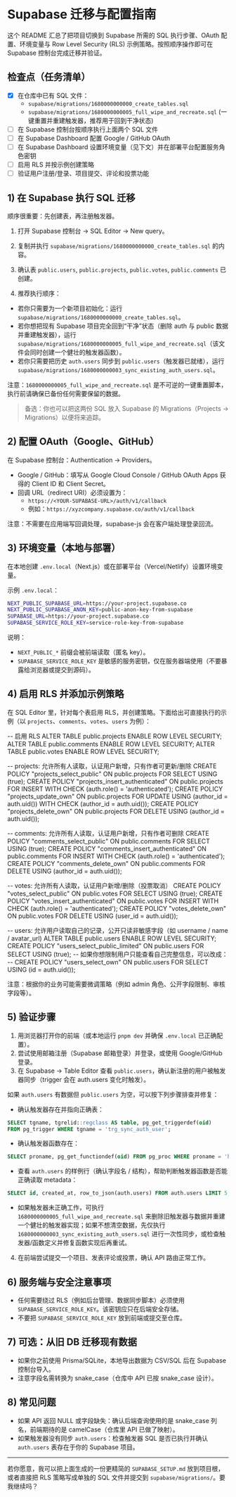 # Supabase 迁移与配置指南

这个 README 汇总了把项目切换到 Supabase 所需的 SQL 执行步骤、OAuth 配置、环境变量与 Row Level Security (RLS) 示例策略。按照顺序操作即可在 Supabase 控制台完成迁移并验证。

## 检查点（任务清单）
- [x] 在仓库中已有 SQL 文件：
  - `supabase/migrations/1680000000000_create_tables.sql`
  - `supabase/migrations/1680000000005_full_wipe_and_recreate.sql` (一键重置并重建触发器，推荐用于回到干净状态)
- [ ] 在 Supabase 控制台按顺序执行上面两个 SQL 文件
- [ ] 在 Supabase Dashboard 配置 Google / GitHub OAuth
- [ ] 在 Supabase Dashboard 设置环境变量（见下文）并在部署平台配置服务角色密钥
- [ ] 启用 RLS 并按示例创建策略
- [ ] 验证用户注册/登录、项目提交、评论和投票功能

## 1) 在 Supabase 执行 SQL 迁移
顺序很重要：先创建表，再注册触发器。

1. 打开 Supabase 控制台 → SQL Editor → New query。
2. 复制并执行 `supabase/migrations/1680000000000_create_tables.sql` 的内容。
3. 确认表 `public.users`, `public.projects`, `public.votes`, `public.comments` 已创建。

4. 推荐执行顺序：

- 若你只需要为一个新项目初始化：运行 `supabase/migrations/1680000000000_create_tables.sql`。
- 若你想把现有 Supabase 项目完全回到“干净”状态（删除 auth 与 public 数据并重建触发器），运行 `supabase/migrations/1680000000005_full_wipe_and_recreate.sql`（该文件会同时创建一个健壮的触发器函数）。
- 若你只需要把历史 `auth.users` 同步到 `public.users`（触发器已就绪），运行 `supabase/migrations/1680000000003_sync_existing_auth_users.sql`。

注意：`1680000000005_full_wipe_and_recreate.sql` 是不可逆的一键重置脚本，执行前请确保已备份任何需要保留的数据。

> 备选：你也可以把这两份 SQL 放入 Supabase 的 Migrations（Projects → Migrations）以便将来追踪。

## 2) 配置 OAuth（Google、GitHub）
在 Supabase 控制台：Authentication → Providers。

- Google / GitHub：填写从 Google Cloud Console / GitHub OAuth Apps 获得的 Client ID 和 Client Secret。
- 回调 URL（redirect URI）必须设置为：
  - `https://<YOUR-SUPABASE-URL>/auth/v1/callback`
  - 例如：`https://xyzcompany.supabase.co/auth/v1/callback`

注意：不需要在应用端写回调处理，supabase-js 会在客户端处理登录回流。

## 3) 环境变量（本地与部署）
在本地创建 `.env.local`（Next.js）或在部署平台（Vercel/Netlify）设置环境变量。

示例 `.env.local`：

```bash
NEXT_PUBLIC_SUPABASE_URL=https://your-project.supabase.co
NEXT_PUBLIC_SUPABASE_ANON_KEY=public-anon-key-from-supabase
SUPABASE_URL=https://your-project.supabase.co
SUPABASE_SERVICE_ROLE_KEY=service-role-key-from-supabase
```

说明：
- `NEXT_PUBLIC_*` 前缀会被前端读取（匿名 key）。
- `SUPABASE_SERVICE_ROLE_KEY` 是敏感的服务密钥，仅在服务器端使用（不要暴露给浏览器或提交到源码）。

## 4) 启用 RLS 并添加示例策略
在 SQL Editor 里，针对每个表启用 RLS，并创建策略。下面给出可直接执行的示例（以 `projects`、`comments`、`votes`、`users` 为例）：

-- 启用 RLS
ALTER TABLE public.projects ENABLE ROW LEVEL SECURITY;
ALTER TABLE public.comments ENABLE ROW LEVEL SECURITY;
ALTER TABLE public.votes ENABLE ROW LEVEL SECURITY;

-- projects: 允许所有人读取，认证用户新增，只有作者可更新/删除
CREATE POLICY "projects_select_public" ON public.projects FOR SELECT USING (true);
CREATE POLICY "projects_insert_authenticated" ON public.projects FOR INSERT WITH CHECK (auth.role() = 'authenticated');
CREATE POLICY "projects_update_own" ON public.projects FOR UPDATE USING (author_id = auth.uid()) WITH CHECK (author_id = auth.uid());
CREATE POLICY "projects_delete_own" ON public.projects FOR DELETE USING (author_id = auth.uid());

-- comments: 允许所有人读取，认证用户新增，只有作者可删除
CREATE POLICY "comments_select_public" ON public.comments FOR SELECT USING (true);
CREATE POLICY "comments_insert_authenticated" ON public.comments FOR INSERT WITH CHECK (auth.role() = 'authenticated');
CREATE POLICY "comments_delete_own" ON public.comments FOR DELETE USING (author_id = auth.uid());

-- votes: 允许所有人读取，认证用户新增/删除（投票取消）
CREATE POLICY "votes_select_public" ON public.votes FOR SELECT USING (true);
CREATE POLICY "votes_insert_authenticated" ON public.votes FOR INSERT WITH CHECK (auth.role() = 'authenticated');
CREATE POLICY "votes_delete_own" ON public.votes FOR DELETE USING (user_id = auth.uid());

-- users: 允许用户读取自己的记录，公开只读非敏感字段（如 username / name / avatar_url)
ALTER TABLE public.users ENABLE ROW LEVEL SECURITY;
CREATE POLICY "users_select_public_limited" ON public.users FOR SELECT USING (true);
-- 如果你想限制用户只能查看自己完整信息，可以改成：
-- CREATE POLICY "users_select_own" ON public.users FOR SELECT USING (id = auth.uid());

注意：根据你的业务可能需要微调策略（例如 admin 角色、公开字段限制、审核字段等）。

## 5) 验证步骤
1. 用浏览器打开你的前端（或本地运行 `pnpm dev` 并确保 `.env.local` 已正确配置）。
2. 尝试使用邮箱注册（Supabase 邮箱登录）并登录，或使用 Google/GitHub 登录。
3. 在 Supabase → Table Editor 查看 `public.users`，确认新注册的用户被触发器同步（trigger 会在 auth.users 变化时触发）。

如果 `auth.users` 有数据但 `public.users` 为空，可以按下列步骤排查并修复：

 - 确认触发器存在并指向正确表：
```sql
SELECT tgname, tgrelid::regclass AS table, pg_get_triggerdef(oid)
FROM pg_trigger WHERE tgname = 'trg_sync_auth_user';
```

 - 确认触发器函数存在：
```sql
SELECT proname, pg_get_functiondef(oid) FROM pg_proc WHERE proname = 'handle_auth_user_change';
```

 - 查看 `auth.users` 的样例行（确认字段名 / 结构），帮助判断触发器函数是否能正确读取 metadata：
```sql
SELECT id, created_at, row_to_json(auth.users) FROM auth.users LIMIT 5;
```

 - 如果触发器未正确工作，可执行 `1680000000005_full_wipe_and_recreate.sql` 来删除旧触发器与数据并重建一个健壮的触发器实现；如果不想清空数据，先仅执行 `1680000000003_sync_existing_auth_users.sql` 进行一次性同步，或检查触发器/函数定义并修复函数实现后再重试。
4. 在前端尝试提交一个项目、发表评论或投票，确认 API 路由正常工作。

## 6) 服务端与安全注意事项
- 任何需要绕过 RLS（例如后台管理、数据同步脚本）必须使用 `SUPABASE_SERVICE_ROLE_KEY`。该密钥应只在后端安全存储。
- 不要把 `SUPABASE_SERVICE_ROLE_KEY` 放到前端或提交至仓库。

## 7) 可选：从旧 DB 迁移现有数据
- 如果你之前使用 Prisma/SQLite，本地导出数据为 CSV/SQL 后在 Supabase 控制台导入。
- 注意字段名需转换为 snake_case（仓库中 API 已按 snake_case 设计）。

## 8) 常见问题
- 如果 API 返回 NULL 或字段缺失：确认后端查询使用的是 snake_case 列名，前端期待的是 camelCase（仓库里 API 已做了映射）。
- 如果触发器没有同步 `auth.users`：检查触发器 SQL 是否已执行并确认 `auth.users` 表存在于你的 Supabase 项目。

---
若你愿意，我可以把上面生成的一份更精简的 `SUPABASE_SETUP.md` 放到项目根，或者直接把 RLS 策略写成单独的 SQL 文件并提交到 `supabase/migrations/`。要我继续吗？
